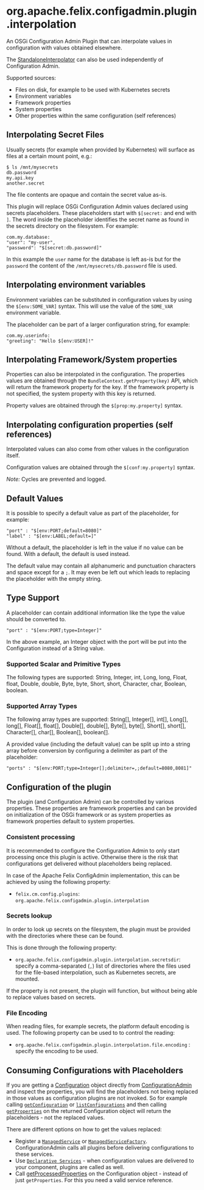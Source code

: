 # org.apache.felix.configadmin.plugin.interpolation

An OSGi Configuration Admin Plugin that can interpolate values in configuration with values obtained elsewhere.

The [StandaloneInterpolator](./src/main/java/org/apache/felix/configadmin/plugin/interpolation/StandaloneInterpolator.java)
can also be used independently of Configuration Admin.

Supported sources:

* Files on disk, for example to be used with Kubernetes secrets
* Environment variables
* Framework properties
* System properties
* Other properties within the same configuration (self references)

## Interpolating Secret Files

Usually secrets (for example when provided by Kubernetes) will surface as files at a certain mount point, e.g.:

```
$ ls /mnt/mysecrets
db.password
my.api.key
another.secret
```

The file contents are opaque and contain the secret value as-is.

This plugin will replace OSGi Configuration Admin values declared
using secrets placeholders. These placeholders start with `$[secret:`
and end with `]`. The word inside the placeholder identifies the secret
name as found in the secrets directory on the filesystem. For example:

```
com.my.database:
"user": "my-user",
"password": "$[secret:db.password]"
```

In this example the `user` name for the database is left as-is but for the
`password` the content of the `/mnt/mysecrets/db.password` file is used.

## Interpolating environment variables

Environment variables can be substituted in configuration values by using the
`$[env:SOME_VAR]` syntax. This will use the value of the `SOME_VAR` environment variable.

The placeholder can be part of a larger configuration string, for example:

```
com.my.userinfo:
"greeting": "Hello $[env:USER]!"
```

## Interpolating Framework/System properties

Properties can also be interpolated in the configuration. The properties values are
obtained through the `BundleContext.getProperty(key)` API, which will return the framework
property for the key. If the framework property is not specified, the system property
with this key is returned.

Property values are obtained through the `$[prop:my.property]` syntax.

## Interpolating configuration properties (self references)

Interpolated values can also come from other values in the configuration itself.

Configuration values are obtained through the `$[conf:my.property]` syntax.

*Note:* Cycles are prevented and logged.

## Default Values

It is possible to specify a default value as part of the placeholder, for example:

```
"port" : "$[env:PORT;default=8080]"
"label" : "$[env:LABEL;default=]"
```

Without a default, the placeholder is left in the value if no value can be found. With a default, the default is used instead.

The default value may contain all alphanumeric and punctuation characters and space except for a `;`. It may even be left out which leads to replacing the placeholder with the empty string.

## Type Support

A placeholder can contain additional information like the type the value should be converted to.


```
"port" : "$[env:PORT;type=Integer]"
```

In the above example, an Integer object with the port will be put into the Configuration instead of a String value.

### Supported Scalar and Primitive Types

The following types are supported: String, Integer, int, Long, long, Float, float, Double, double, Byte, byte, Short, short, Character, char, Boolean, boolean.

### Supported Array Types

The following array types are supported: String[], Integer[], int[], Long[], long[], Float[], float[], Double[], double[], Byte[], byte[], Short[], short[], Character[], char[], Boolean[], boolean[].

A provided value (including the default value) can be split up into a string array before conversion by configuring a delimiter as part of the placeholder:

```
"ports" : "$[env:PORT;type=Integer[];delimiter=,;default=8080,8081]"
```

## Configuration of the plugin

The plugin (and Configuration Admin) can be controlled by various properties. These properties are
framework properties and can be provided on initialization of the OSGi framework or as system properties
as framework properties default to system properties.

### Consistent processing

It is recommended to configure the Configuration Admin to only start processing once this plugin is active. Otherwise there is the risk that configurations get delivered without placeholders being replaced.

In case of the Apache Felix ConfigAdmin implementation, this can be achieved by using the following property:

* `felix.cm.config.plugins`: `org.apache.felix.configadmin.plugin.interpolation`

### Secrets lookup

In order to look up secrets on the filesystem, the plugin must be provided with the directories
where these can be found.

This is done through the following property:

* `org.apache.felix.configadmin.plugin.interpolation.secretsdir`: specify a comma-separated (`,`) list of directories where the files used for the file-based interpolation, such as Kubernetes secrets, are mounted.

If the property is not present, the plugin will function, but without being able to replace values based on secrets.

### File Encoding

When reading files, for example secrets, the platform default encoding is used. The following property can be used to to control the reading:

* `org.apache.felix.configadmin.plugin.interpolation.file.encoding` : specify the encoding to be used.

## Consuming Configurations with Placeholders

If you are getting a [Configuration](https://docs.osgi.org/javadoc/osgi.cmpn/7.0.0/org/osgi/service/cm/Configuration.html) object directly from [ConfigurationAdmin](https://docs.osgi.org/javadoc/osgi.cmpn/7.0.0/org/osgi/service/cm/ConfigurationAdmin.html) and inspect the properties, you will find the placeholders not being replaced in those values as configuration plugins are not invoked. So for example calling [`getConfiguration`](https://docs.osgi.org/javadoc/osgi.cmpn/7.0.0/org/osgi/service/cm/ConfigurationAdmin.html#getConfiguration-java.lang.String-) or [`listConfigurations`](https://docs.osgi.org/javadoc/osgi.cmpn/7.0.0/org/osgi/service/cm/ConfigurationAdmin.html#listConfigurations-java.lang.String-) and then calling [`getProperties`](https://docs.osgi.org/javadoc/osgi.cmpn/7.0.0/org/osgi/service/cm/Configuration.html#getProperties--) on the returned Configuration object will return the placeholders - not the replaced values.

There are different options on how to get the values replaced:
* Register a [`ManagedService`](https://docs.osgi.org/javadoc/osgi.cmpn/7.0.0/org/osgi/service/cm/ManagedService.html) or [`ManagedServiceFactory`](https://docs.osgi.org/javadoc/osgi.cmpn/7.0.0/org/osgi/service/cm/ManagedServiceFactory.html). ConfigurationAdmin calls all plugins before delivering configurations to these services.
* Use [`Declarative Services`](https://docs.osgi.org/specification/osgi.cmpn/7.0.0/service.component.html) - when configuration values are delivered to your component, plugins are called as well.
* Call [getProcessedProperties](https://docs.osgi.org/javadoc/osgi.cmpn/7.0.0/org/osgi/service/cm/Configuration.html#getProcessedProperties-org.osgi.framework.ServiceReference-) on the Configuration object - instead of just `getProperties`. For this you need a valid service reference.
